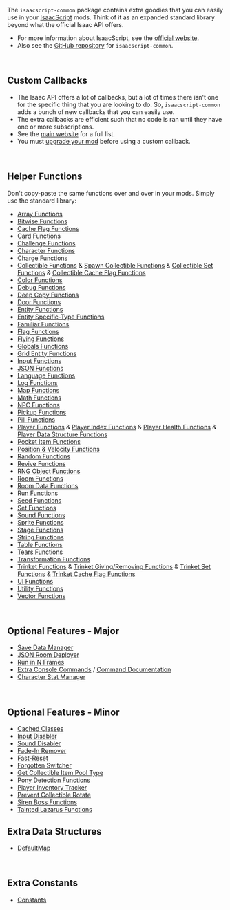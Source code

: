The `isaacscript-common` package contains extra goodies that you can easily use in your [IsaacScript](https://isaacscript.github.io/) mods. Think of it as an expanded standard library beyond what the official Isaac API offers.

- For more information about IsaacScript, see the [official website](https://isaacscript.github.io/).
- Also see the [GitHub repository](https://github.com/IsaacScript/isaacscript-common) for `isaacscript-common`.

<br>

## Custom Callbacks

- The Isaac API offers a lot of callbacks, but a lot of times there isn't one for the specific thing that you are looking to do. So, `isaacscript-common` adds a bunch of new callbacks that you can easily use.
- The extra callbacks are efficient such that no code is ran until they have one or more subscriptions.
- See the [main website](https://isaacscript.github.io/docs/function-signatures-custom) for a full list.
- You must [upgrade your mod](modules/upgradeMod.html) before using a custom callback.

<br>

## Helper Functions

Don't copy-paste the same functions over and over in your mods. Simply use the standard library:

- [Array Functions](modules/functions_array.html)
- [Bitwise Functions](modules/functions_bitwise.html)
- [Cache Flag Functions](modules/functions_cacheFlag.html)
- [Card Functions](modules/functions_cards.html)
- [Challenge Functions](modules/functions_challenges.html)
- [Character Functions](modules/functions_character.html)
- [Charge Functions](modules/functions_charge.html)
- [Collectible Functions](modules/functions_collectibles.html) & [Spawn Collectible Functions](modules/functions_spawnCollectible.html) & [Collectible Set Functions](modules/functions_collectibleSet.html) & [Collectible Cache Flag Functions](modules/functions_collectibleCacheFlag.html)
- [Color Functions](modules/functions_color.html)
- [Debug Functions](modules/functions_debug.html)
- [Deep Copy Functions](modules/functions_deepCopy.html)
- [Door Functions](modules/functions_doors.html)
- [Entity Functions](modules/functions_entity.html)
- [Entity Specific-Type Functions](modules/functions_entitySpecific.html)
- [Familiar Functions](modules/functions_familiars.html)
- [Flag Functions](modules/functions_flag.html)
- [Flying Functions](modules/functions_flying.html)
- [Globals Functions](modules/functions_globals.html)
- [Grid Entity Functions](modules/functions_gridEntity.html)
- [Input Functions](modules/functions_input.html)
- [JSON Functions](modules/functions_jsonHelpers.html)
- [Language Functions](modules/functions_language.html)
- [Log Functions](modules/functions_log.html)
- [Map Functions](modules/functions_map.html)
- [Math Functions](modules/functions_math.html)
- [NPC Functions](modules/functions_npc.html)
- [Pickup Functions](modules/functions_pickups.html)
- [Pill Functions](modules/functions_pills.html)
- [Player Functions](modules/functions_player.html) & [Player Index Functions](modules/functions_playerIndex.html) & [Player Health Functions](modules/functions_playerHealth.html) & [Player Data Structure Functions](modules/functions_playerDataStructures.html)
- [Pocket Item Functions](modules/functions_pocketItems.html)
- [Position & Velocity Functions](modules/functions_positionVelocity.html)
- [Random Functions](modules/functions_random.html)
- [Revive Functions](modules/functions_revive.html)
- [RNG Object Functions](modules/functions_rng.html)
- [Room Functions](modules/functions_rooms.html)
- [Room Data Functions](modules/functions_roomData.html)
- [Run Functions](modules/functions_run.html)
- [Seed Functions](modules/functions_seeds.html)
- [Set Functions](modules/functions_set.html)
- [Sound Functions](modules/functions_sound.html)
- [Sprite Functions](modules/functions_sprite.html)
- [Stage Functions](modules/functions_stage.html)
- [String Functions](modules/functions_string.html)
- [Table Functions](modules/functions_table.html)
- [Tears Functions](modules/functions_tears.html)
- [Transformation Functions](modules/functions_transformations.html)
- [Trinket Functions](modules/functions_trinkets.html) & [Trinket Giving/Removing Functions](modules/functions_trinketGive.html) & [Trinket Set Functions](modules/functions_trinketSet.html) & [Trinket Cache Flag Functions](modules/functions_trinketCacheFlag.html)
- [UI Functions](modules/functions_ui.html)
- [Utility Functions](modules/functions_utils.html)
- [Vector Functions](modules/functions_vector.html)

<br>

## Optional Features - Major

- [Save Data Manager](modules/features_saveDataManager_exports.html)
- [JSON Room Deployer](modules/features_deployJSONRoom.html)
- [Run in N Frames](modules/features_runInNFrames.html)
- [Extra Console Commands](modules/features_extraConsoleCommands_init.html) / [Command Documentation](modules/features_extraConsoleCommands_commands.html)
- [Character Stat Manager](modules/features_characterStats.html)

<br>

## Optional Features - Minor

- [Cached Classes](modules/cachedClasses.html)
- [Input Disabler](modules/features_disableInputs.html)
- [Sound Disabler](modules/features_disableSound.html)
- [Fade-In Remover](modules/features_fadeInRemover.html)
- [Fast-Reset](modules/features_fastReset.html)
- [Forgotten Switcher](modules/features_forgottenSwitch.html)
- [Get Collectible Item Pool Type](modules/features_getCollectibleItemPoolType.html)
- [Pony Detection Functions](modules/features_isPonyActive.html)
- [Player Inventory Tracker](modules/features_playerInventory.html)
- [Prevent Collectible Rotate](modules/features_preventCollectibleRotate.html)
- [Siren Boss Functions](modules/features_sirenHelpers.html)
- [Tainted Lazarus Functions](modules/features_taintedLazarusPlayers.html)

## Extra Data Structures

- [DefaultMap](classes/types_DefaultMap.DefaultMap.html)

<br>

## Extra Constants

- [Constants](modules/constants.html)

<br>
